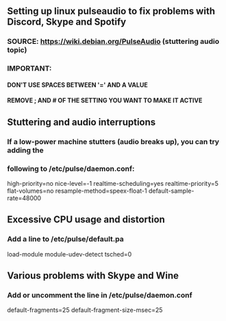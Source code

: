 ## Setting up linux pulseaudio to fix problems with Discord, Skype and Spotify
### SOURCE: https://wiki.debian.org/PulseAudio (stuttering audio topic)
### IMPORTANT:
#### DON'T USE SPACES BETWEEN '=' AND A VALUE
#### REMOVE ; AND # OF THE SETTING YOU WANT TO MAKE IT ACTIVE

## Stuttering and audio interruptions
### If a low-power machine stutters (audio breaks up), you can try adding the
### following to /etc/pulse/daemon.conf:
high-priority=no
nice-level=-1
realtime-scheduling=yes
realtime-priority=5
flat-volumes=no
resample-method=speex-float-1
default-sample-rate=48000

## Excessive CPU usage and distortion
### Add a line to /etc/pulse/default.pa
load-module module-udev-detect tsched=0

## Various problems with Skype and Wine
### Add or uncomment the line in /etc/pulse/daemon.conf
default-fragments=25
default-fragment-size-msec=25

